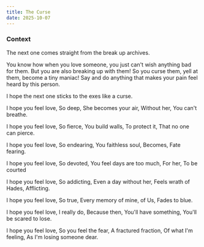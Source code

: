 ```yaml
---
title: The Curse
date: 2025-10-07
---
```


### Context

The next one comes straight from the break up archives.

You know how when you love someone, you just can't wish anything bad for them. But you are also breaking up with them! So you curse them, yell at them, become a tiny maniac! Say and do anything that makes your pain feel heard by this person.

I hope the next one sticks to the exes like a curse.

<div class="poetry">

I hope you feel love, 
So deep,
She becomes your air,
Without her,
You can't breathe.

I hope you feel love, 
So fierce,
You build walls, 
To protect it,
That no one can pierce.

I hope you feel love, 
So endearing,
You faithless soul,
Becomes, 
Fate fearing.

I hope you feel love, 
So devoted,
You feel days are too much, 
For her, 
To be courted

I hope you feel love, 
So addicting,
Even a day without her, 
Feels wrath of Hades, 
Afflicting.

I hope you feel love, 
So true,
Every memory of mine, 
of Us,
Fades to blue.

I hope you feel love, 
I really do,
Because then,
You'll have something, 
You'll be scared to lose.

I hope you feel love, 
So you feel the fear, 
A fractured fraction, 
Of what I'm feeling,
As I'm losing someone dear.

</div>
